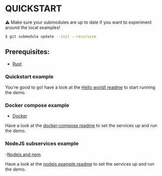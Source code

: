 # QUICKSTART

⚠️ Make sure your submodules are up to date if you want to experiment around the local examples!

```sh
$ git submodule update --init --recursive
```

## Prerequisites:

- [Rust](https://rustup.rs/)

### Quickstart example

You're good to go! have a look at the [Hello world! readme](./examples/hello-world/README.md) to start running the demo.

### Docker compose example

- [Docker](https://www.docker.com/get-started)

Have a look at the [docker-compose readme](./examples/docker-compose/README.md) to set the services up and run the demo.

### NodeJS subservices example

-[Nodejs and npm](https://nodejs.org/en/download/)

Have a look at the [nodejs example readme](./examples/nodejs/README.md) to set the services up and run the demo.
